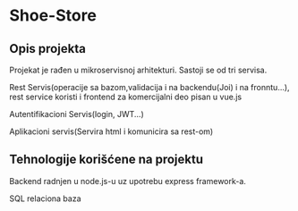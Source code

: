 # Shoe-Store

<h2>Opis projekta</h2>

Projekat je rađen u mikroservisnoj arhitekturi. Sastoji se od tri servisa.

Rest Servis(operacije sa bazom,validacija i na backendu(Joi) i na fronntu...), rest service koristi i frontend za komercijalni deo pisan u
vue.js

Autentifikacioni Servis(login, JWT...)

Aplikacioni servis(Servira html i komunicira sa rest-om)

<h2>Tehnologije korišćene na projektu</h2>

Backend radnjen u node.js-u uz upotrebu express framework-a.

SQL relaciona baza 
